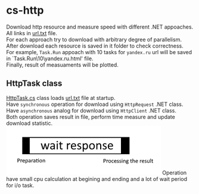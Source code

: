 # cs-http
Download http resource and measure speed with different .NET appoaches.  
All links in [url.txt](url.txt) file.  
For each approach try to download with arbitrary degree of parallelism.  
After download each resource is saved in it folder to check correctness.  
For example, `Task.Run` appoach with 10 tasks for `yandex.ru` url will be saved in `Task.Run\10\yandex.ru.html' file.  
Finally, result of measuaments will be plotted.

## HttpTask class
[HttpTask.cs](HttpTask.cs) class loads [url.txt](url.txt) file at startup.  
Have `synchronous` operation for download using `HttpRequest` .NET class.  
Have `asynchronous` analog for download using `HttpClient` .NET class.  
Both operation saves result in file, perform time measure and update download statistic.
![task.png](task.png)
Operation have small cpu calculation at begining and ending and a lot of wait period for i/o task.

